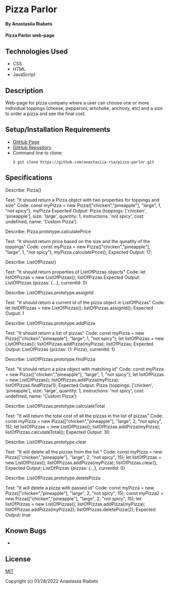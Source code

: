 # Pizza Parlor

#### By Anastasiia Riabets

#### Pizza Parlor web-page

## Technologies Used

* CSS
* HTML
* JavaScript

## Description

Web-page for pizza company where a user can choose one or more individual toppings (cheese, pepperoni, artichoke, anchovy, etc) and a size to order a pizza and see the final cost.

## Setup/Installation Requirements

* [GitHub Page](https://anastasiia-ria.github.io/pizza-parlor/)
* [GitHub Repository](https://github.com/anastasiia-ria/pizza-parlor)
* Command line to clone:
  ```
  $ git clone https://github.com/anastasiia-ria/pizza-parlor.git
  ```

## Specifications

Describe: Pizza()

Test: "It should return a Pizza object with two properties for toppings and size"
Code: 
const myPizza = new Pizza(["chicken","pineapple"], "large", 1, "not spicy");
myPizza
Expected Output: Pizza {toppings: ['chicken', 'pineapple'], size: 'large', quantity: 1, instructions: 'not spicy', cost: undefined, name: 'Custom Pizza'}

Describe: Pizza.prototype.calculatePrice

Test: "It should return price based on the size and the qunatity of the toppings"
Code:
const myPizza = new Pizza(["chicken","pineapple"], "large", 1, "not spicy");
myPizza.calculatePrice();
Expected Output: 17;

Describe: ListOfPizzas()

Test: "It should return properties of ListOfPizzas objects"
Code: 
let listOfPizzas = new ListOfPizzas();
listOfPizzas
Expected Output: ListOfPizzas {pizzas: {…}, currentId: 0}

Describe: ListOfPizzas.prototype.assignId

Test: "It should return a current id of the pizza object in ListOfPizzas"
Code: 
let listOfPizzas = new ListOfPizzas();
listOfPizzas.assignId();
Expected Output: 1

Describe: ListOfPizzas.prototype.addPizza

Test: "It should return a list of pizzas"
Code:
const myPizza = new Pizza(["chicken","pineapple"], "large", 1, "not spicy");
let listOfPizzas = new ListOfPizzas();
listOfPizzas.addPizza(myPizza);
listOfPizzas;
Expected Output: ListOfPizzas {pizzas: {1: Pizza}, currentId: 1}

Describe: ListOfPizzas.prototype.findPizza

Test: "It should return a piiza object with matching id"
Code: 
const myPizza = new Pizza(["chicken","pineapple"], "large", 1, "not spicy");
let listOfPizzas = new ListOfPizzas();
listOfPizzas.addPizza(myPizza);
listOfPizzas.findPizza(1);
Expected Output: Pizza {toppings: ['chicken', 'pineapple'], size: 'large', quantity: 1, instructions: 'not spicy', cost: undefined, name: 'Custom Pizza'}

Describe: ListOfPizzas.prototype.calculateTotal

Test: "It will return the total cost of all the pizzas in the list of pizzas"
Code: 
const myPizza = new Pizza(["chicken","pineapple"], "large", 2, "not spicy", 15);
let listOfPizzas = new ListOfPizzas();
listOfPizzas.addPizza(myPizza);
listOfPizzas.calculateTotal();
Expected Output: 30

Describe:  ListOfPizzas.prototype.clear

Test: "It will delete all the pizzas from the list "
Code: 
const myPizza = new Pizza(["chicken","pineapple"], "large", 2, "not spicy", 15);
let listOfPizzas = new ListOfPizzas();
listOfPizzas.addPizza(myPizza);
listOfPizzas.clear();
Expected Output: ListOfPizzas {pizzas: {…}, currentId: 0}

Describe:  ListOfPizzas.prototype.deletePizza

Test: "It will delete a pizza with passed id"
Code: 
const myPizza = new Pizza(["chicken","pineapple"], "large", 2, "not spicy", 15);
const myPizza2 = new Pizza(["chicken","pineapple"], "large", 2, "not spicy", 15);
let listOfPizzas = new ListOfPizzas();
listOfPizzas.addPizza(myPizza);
listOfPizzas.addPizza(myPizza2);
listOfPizzas.deletePizza(2);
Expected Output: true
## Known Bugs

* 

## License

[MIT](https://opensource.org/licenses/MIT)

Copyright (c) 01/28/2022 Anastasiia Riabets
